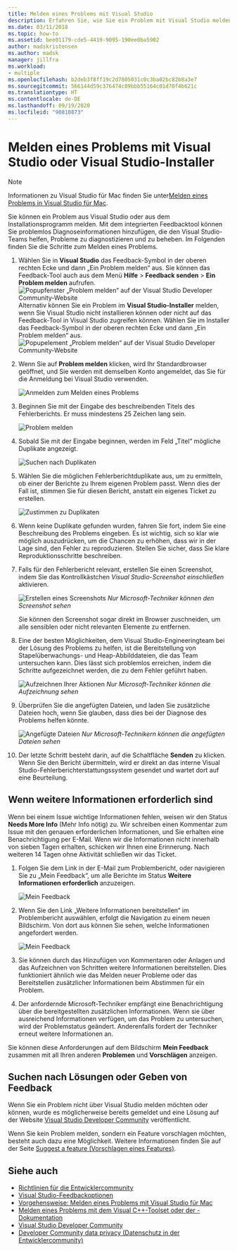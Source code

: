 ```yaml
---
title: Melden eines Problems mit Visual Studio
description: Erfahren Sie, wie Sie ein Problem mit Visual Studio melden.
ms.date: 03/11/2018
ms.topic: how-to
ms.assetid: bee01179-cde5-4419-9095-190ee0ba5902
author: madskristensen
ms.author: madsk
manager: jillfra
ms.workload:
- multiple
ms.openlocfilehash: b2deb3f8ff19c2d7805031c0c3ba02bc82b8a3e7
ms.sourcegitcommit: 566144d59c376474c09bbb55164c01d70f4b621c
ms.translationtype: HT
ms.contentlocale: de-DE
ms.lasthandoff: 09/19/2020
ms.locfileid: "90810873"
---
```

# <a name="how-to-report-a-problem-with-visual-studio-or-visual-studio-installer"></a>Melden eines Problems mit Visual Studio oder Visual Studio-Installer

> [!NOTE]
> Informationen zu Visual Studio für Mac finden Sie unter[Melden eines Problems in Visual Studio für Mac](/visualstudio/mac/report-a-problem).

Sie können ein Problem aus Visual Studio oder aus dem Installationsprogramm melden. Mit dem integrierten Feedbacktool können Sie problemlos Diagnoseinformationen hinzufügen, die den Visual Studio-Teams helfen, Probleme zu diagnostizieren und zu beheben. Im Folgenden finden Sie die Schritte zum Melden eines Problems.

1. Wählen Sie in **Visual Studio** das Feedback-Symbol in der oberen rechten Ecke und dann „Ein Problem melden“ aus. Sie können das Feedback-Tool auch aus dem Menü **Hilfe** > **Feedback senden** > **Ein Problem melden** aufrufen.
![Popupfenster „Problem melden“ auf der Visual Studio Developer Community-Website ](media/feedback-button.png)Alternativ können Sie ein Problem im **Visual Studio-Installer** melden, wenn Sie Visual Studio nicht installieren können oder nicht auf das Feedback-Tool in Visual Studio zugreifen können.  Wählen Sie im Installer das Feedback-Symbol in der oberen rechten Ecke und dann „Ein Problem melden“ aus.
![Popupelement „Problem melden“ auf der Visual Studio Developer Community-Website](media/installer.png)

1. Wenn Sie auf **Problem melden** klicken, wird Ihr Standardbrowser geöffnet, und Sie werden mit demselben Konto angemeldet, das Sie für die Anmeldung bei Visual Studio verwenden.

   ![Anmelden zum Melden eines Problems](../ide/media/feedback-browser-top.png)

1. Beginnen Sie mit der Eingabe des beschreibenden Titels des Fehlerberichts. Er muss mindestens 25 Zeichen lang sein.

    ![Problem melden](../ide/media/feedback-report.png)

1. Sobald Sie mit der Eingabe beginnen, werden im Feld „Titel“ mögliche Duplikate angezeigt.

    ![Suchen nach Duplikaten](../ide/media/feedback-search.png)

1. Wählen Sie die möglichen Fehlerberichtduplikate aus, um zu ermitteln, ob einer der Berichte zu Ihrem eigenen Problem passt. Wenn dies der Fall ist, stimmen Sie für diesen Bericht, anstatt ein eigenes Ticket zu erstellen.

    ![Zustimmen zu Duplikaten](../ide/media/feedback-duplicate.png)

2. Wenn keine Duplikate gefunden wurden, fahren Sie fort, indem Sie eine Beschreibung des Problems eingeben. Es ist wichtig, sich so klar wie möglich auszudrücken, um die Chancen zu erhöhen, dass wir in der Lage sind, den Fehler zu reproduzieren. Stellen Sie sicher, dass Sie klare Reproduktionsschritte beschreiben.

3. Falls für den Fehlerbericht relevant, erstellen Sie einen Screenshot, indem Sie das Kontrollkästchen *Visual Studio-Screenshot einschließen* aktivieren.

    ![Erstellen eines Screenshots](../ide/media/feedback-screenshot.png) *Nur Microsoft-Techniker können den Screenshot sehen*

    Sie können den Screenshot sogar direkt im Browser zuschneiden, um alle sensiblen oder nicht relevanten Elemente zu entfernen.

4. Eine der besten Möglichkeiten, dem Visual Studio-Engineeringteam bei der Lösung des Problems zu helfen, ist die Bereitstellung von Stapelüberwachungs- und Heap-Abbilddateien, die das Team untersuchen kann. Dies lässt sich problemlos erreichen, indem die Schritte aufgezeichnet werden, die zu dem Fehler geführt haben. 

    ![Aufzeichnen Ihrer Aktionen](../ide/media/feedback-recording.png) *Nur Microsoft-Techniker können die Aufzeichnung sehen*

5. Überprüfen Sie die angefügten Dateien, und laden Sie zusätzliche Dateien hoch, wenn Sie glauben, dass dies bei der Diagnose des Problems helfen könnte.   

    ![Angefügte Dateien](../ide/media/feedback-attachments.png) *Nur Microsoft-Technikern können die angefügten Dateien sehen*

6. Der letzte Schritt besteht darin, auf die Schaltfläche **Senden** zu klicken. Wenn Sie den Bericht übermitteln, wird er direkt an das interne Visual Studio-Fehlerberichterstattungssystem gesendet und wartet dort auf eine Beurteilung.

## <a name="when-further-information-is-needed"></a>Wenn weitere Informationen erforderlich sind

Wenn bei einem Issue wichtige Informationen fehlen, weisen wir den Status **Needs More Info** (Mehr Info nötig) zu. Wir schreiben einen Kommentar zum Issue mit den genauen erforderlichen Informationen, und Sie erhalten eine Benachrichtigung per E-Mail. Wenn wir die Informationen nicht innerhalb von sieben Tagen erhalten, schicken wir Ihnen eine Erinnerung. Nach weiteren 14 Tagen ohne Aktivität schließen wir das Ticket.

1. Folgen Sie dem Link in der E-Mail zum Problembericht, oder navigieren Sie zu „Mein Feedback“, um alle Berichte im Status **Weitere Informationen erforderlich** anzuzeigen.

    ![Mein Feedback](../ide/media/feedback-my-feedback.png)

1. Wenn Sie den Link „Weitere Informationen bereitstellen“ im Problembericht auswählen, erfolgt die Navigation zu einem neuen Bildschirm. Von dort aus können Sie sehen, welche Informationen angefordert werden.

   ![Mein Feedback](../ide/media/feedback-need-more-info.png)

1. Sie können durch das Hinzufügen von Kommentaren oder Anlagen und das Aufzeichnen von Schritten weitere Informationen bereitstellen. Dies funktioniert ähnlich wie das Melden neuer Probleme oder das Bereitstellen zusätzlicher Informationen beim Abstimmen für ein Problem.

1. Der anfordernde Microsoft-Techniker empfängt eine Benachrichtigung über die bereitgestellten zusätzlichen Informationen. Wenn sie über ausreichend Informationen verfügen, um das Problem zu untersuchen, wird der Problemstatus geändert. Anderenfalls fordert der Techniker erneut weitere Informationen an.

Sie können diese Anforderungen auf dem Bildschirm **Mein Feedback** zusammen mit all Ihren anderen **Problemen** und **Vorschlägen** anzeigen.

## <a name="search-for-solutions-or-provide-feedback"></a>Suchen nach Lösungen oder Geben von Feedback

Wenn Sie ein Problem nicht über Visual Studio melden möchten oder können, wurde es möglicherweise bereits gemeldet und eine Lösung auf der Website [Visual Studio Developer Community](https://developercommunity.visualstudio.com/) veröffentlicht.

Wenn Sie kein Problem melden, sondern ein Feature vorschlagen möchten, besteht auch dazu eine Möglichkeit. Weitere Informationen finden Sie auf der Seite [Suggest a feature (Vorschlagen eines Features)](https://developercommunity.visualstudio.com/content/idea/post.html?space=8).

## <a name="see-also"></a>Siehe auch

* [Richtlinien für die Entwicklercommunity](./developer-community-guidelines.md)
* [Visual Studio-Feedbackoptionen](../ide/feedback-options.md)
* [Vorgehensweise: Melden eines Problems mit Visual Studio für Mac](/visualstudio/mac/report-a-problem)
* [Melden eines Problems mit dem Visual C++-Toolset oder der -Dokumentation](/cpp/how-to-report-a-problem-with-the-visual-cpp-toolset)
* [Visual Studio Developer Community](https://developercommunity.visualstudio.com/)
* [Developer Community data privacy (Datenschutz in der Entwicklercommunity)](developer-community-privacy.md)